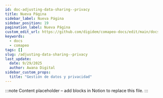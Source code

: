```yaml
---
id: doc-adjusting-data-sharing--privacy
title: Nueva Página
sidebar_label: Nueva Página
sidebar_position: 19
pagination_label: Nueva Página
custom_edit_url: https://github.com/digidem/comapeo-docs/edit/main/docs/adjusting-data-sharing--privacy.md
keywords:
  - docs
  - comapeo
tags: []
slug: /adjusting-data-sharing--privacy
last_update:
  date: 9/29/2025
  author: Awana Digital
sidebar_custom_props:
  title: "Gestión de datos y privacidad"
---
```


<!-- Placeholder content generated automatically because the Notion page is missing a Website Block. -->

:::note
Content placeholder – add blocks in Notion to replace this file.
:::
